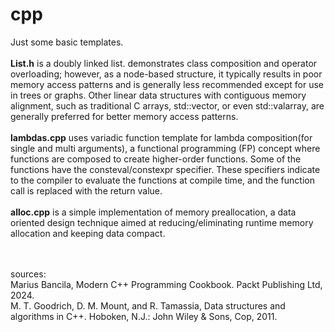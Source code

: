# cpp
Just some basic templates.\
<br/>
**List.h** is a doubly linked list. demonstrates class composition and operator overloading; however, as a node-based structure, it typically results in poor memory access patterns and is generally less recommended except for use in trees or graphs. Other linear data structures with contiguous memory alignment, such as traditional C arrays, std::vector, or even std::valarray, are generally preferred for better memory access patterns.\
<br/>
**lambdas.cpp** uses variadic function template for lambda composition(for single and multi arguments), a functional programming (FP) concept where functions are composed to create higher-order functions. Some of the functions have the consteval/constexpr specifier. These specifiers indicate to the compiler to evaluate the functions at compile time, and the function call is replaced with the return value.\
<br/>
**alloc.cpp** is a simple implementation of memory preallocation, a data oriented design technique aimed at reducing/eliminating runtime memory allocation and keeping data compact.

<br/><br/>sources:\
Marius Bancila, Modern C++ Programming Cookbook. Packt Publishing Ltd, 2024.\
M. T. Goodrich, D. M. Mount, and R. Tamassia, Data structures and algorithms in C++. Hoboken, N.J.: John Wiley & Sons, Cop, 2011.
